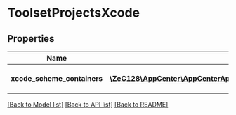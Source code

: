 # ToolsetProjectsXcode

## Properties
Name | Type | Description | Notes
------------ | ------------- | ------------- | -------------
**xcode_scheme_containers** | [**\ZeC128\AppCenter\AppCenterApi\XcodeToolsetXcodeSchemeContainers[]**](XcodeToolsetXcodeSchemeContainers.md) | The Xcode scheme containers | 

[[Back to Model list]](../README.md#documentation-for-models) [[Back to API list]](../README.md#documentation-for-api-endpoints) [[Back to README]](../README.md)


